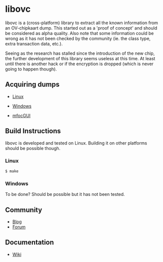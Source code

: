 # libovc

libovc is a (cross-platform) library to extract all the known information from
an OV-chipkaart dump. This started out as a 'proof of concept' and should be
considered as alpha quality. Also note that some information could be wrong as
it has not been checked by the community (ie. the class type, extra transaction
data, etc.).

Seeing as the research has stalled since the introduction of the new chip, the
further development of this library seems useless at this time. At least until
there is another hack or if the encryption is dropped (which is never going to
happen though).

## Acquiring dumps

 * [Linux](http://www.ov-chipkaart.de/blog/?page_id=126)
 * [Windows](http://www.ov-chipkaart.de/blog/?page_id=132)

 * [mfocGUI](http://www.huuf.info/OV/)


## Build Instructions

libovc is developed and tested on Linux. Building it on other platforms should
be possible though.

### Linux

    $ make

### Windows

To be done? Should be possible but it has not been tested.

## Community

 * [Blog](http://www.ov-chipkaart.de)
 * [Forum](http://www.ov-chipkaart.de/forum/)

## Documentation

 * [Wiki](http://ov-chipkaart.pc-active.nl/Inleiding)
